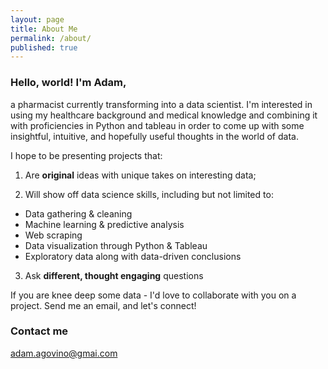 ```yaml
---
layout: page
title: About Me
permalink: /about/
published: true
---
```




### Hello, world!  I'm Adam,

a pharmacist currently transforming into a data scientist.  I'm interested in using my healthcare background and medical knowledge and combining it with proficiencies in Python and tableau in order to come up with some insightful, intuitive, and hopefully useful thoughts in the world of data. 

I hope to be presenting projects that:

1) Are ****original**** ideas with unique takes on interesting data;

2) Will show off data science skills, including but not limited to:

 - Data gathering & cleaning
 - Machine learning & predictive analysis   
 - Web scraping
 - Data visualization through Python & Tableau 
 - Exploratory data along with data-driven conclusions
    
3) Ask ****different, thought engaging**** questions

If you are knee deep some data - I'd love to collaborate with you on a project.  Send me an email, and let's connect!

### Contact me

[adam.agovino@gmai.com](mailto:adam.agovino@gmail.com.com)
